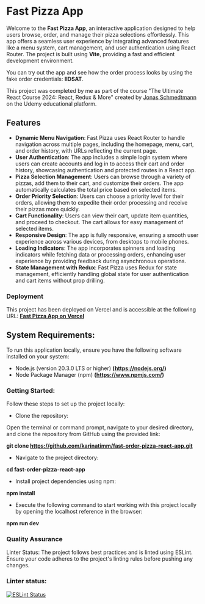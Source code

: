 # Fast Pizza App

Welcome to the **Fast Pizza App**, an interactive application designed to help users browse, order, and manage their pizza selections effortlessly. This app offers a seamless user experience by integrating advanced features like a menu system, cart management, and user authentication using React Router. The project is built using **Vite**, providing a fast and efficient development environment.

You can try out the app and see how the order process looks by using the fake order credentials: **IIDSAT**.

This project was completed by me as part of the course "The Ultimate React Course 2024: React, Redux & More" created by [Jonas Schmedtmann](https://twitter.com/jonasschmedtman) on the Udemy educational platform.

## Features

- **Dynamic Menu Navigation**: Fast Pizza uses React Router to handle navigation across multiple pages, including the homepage, menu, cart, and order history, with URLs reflecting the current page.
- **User Authentication**: The app includes a simple login system where users can create accounts and log in to access their cart and order history, showcasing authentication and protected routes in a React app.
- **Pizza Selection Management**: Users can browse through a variety of pizzas, add them to their cart, and customize their orders. The app automatically calculates the total price based on selected items.
- **Order Priority Selection**: Users can choose a priority level for their orders, allowing them to expedite their order processing and receive their pizzas more quickly.
- **Cart Functionality**: Users can view their cart, update item quantities, and proceed to checkout. The cart allows for easy management of selected items.
- **Responsive Design**: The app is fully responsive, ensuring a smooth user experience across various devices, from desktops to mobile phones.
- **Loading Indicators**: The app incorporates spinners and loading indicators while fetching data or processing orders, enhancing user experience by providing feedback during asynchronous operations.
- **State Management with Redux**: Fast Pizza uses Redux for state management, efficiently handling global state for user authentication and cart items without prop drilling.

### Deployment

This project has been deployed on Vercel and is accessible at the following URL:
**[Fast Pizza App on Vercel](https://fast-order-pizza-react-app.vercel.app/)**

## System Requirements:

To run this application locally, ensure you have the following software installed on your system:

- Node.js (version 20.3.0 LTS or higher) **(https://nodejs.org/)**
- Node Package Manager (npm) **(https://www.npmjs.com/)**

### Getting Started:

Follow these steps to set up the project locally:

- Clone the repository:

Open the terminal or command prompt, navigate to your desired directory, and clone the repository from GitHub using the provided link:

**git clone https://github.com/karinatimm/fast-order-pizza-react-app.git**

- Navigate to the project directory:

**cd fast-order-pizza-react-app**

- Install project dependencies using npm:

**npm install**

- Execute the following command to start working with this project locally by opening the localhost reference in the browser:

**npm run dev**

### Quality Assurance

Linter Status: The project follows best practices and is linted using ESLint. Ensure your code adheres to the project's linting rules before pushing any changes.

### Linter status:

[![ESLint Status](https://img.shields.io/badge/ESLint-Passing-brightgreen.svg)](https://github.com/karinatimm/fast-order-pizza-react-app.git)
